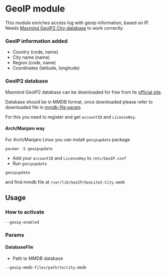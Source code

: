 # GeoIP module

This module enriches access log with geoip information, based on IP. 
Needs [Maxmind GeoIP2 City-database](https://www.maxmind.com/en/geoip2-city) to work correctly.

### GeoIP information added
* Country (code, name)
* City name (name)
* Region (code, name)
* Coordinates (latitude, longitude)


### GeoIP2 database
Maxmind GeoIP2 database can be downloaded for free from its [official site](https://www.maxmind.com/en/geoip2-city).

Database should be in MMDB format, once downloaded please refer to downloaded file in [mmdb-file param](#DatabaseFile)

For this you need to register and get `accountID` and `LicenseKey`.

#### Arch/Manjaro way
For Arch/Manjaro Linux you can install `geoipupdate` package
```shell
pacman -S geoipupdate
```
* Add your `accountID` and `LicenseKey` to `/etc/GeoIP.conf`
* Run `geoipupdate`
```shell
geoipupdate
```
and find mmdb file at `/var/lib/GeoIP/GeoLite2-City.mmdb`

## Usage
### How to activate
```shell
--geoip-enabled
```

### Params

#### DatabaseFile
* Path to MMDB database
```shell
--geoip-mmdb-file=/path/to/city.mmdb
```
